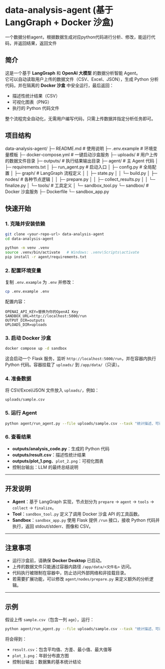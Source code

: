 # data-analysis-agent (基于 LangGraph + Docker 沙盒)
一个数据分析agent，根据数据生成对应python代码进行分析、修改，能运行代码，并返回结果，返回文件

## 简介
这是一个基于 **LangGraph** 和 **OpenAI 大模型** 的数据分析智能 Agent。  
它可以自动读取用户上传的数据文件（CSV、Excel、JSON），生成 Python 分析代码，并在隔离的 **Docker 沙盒** 中安全运行，最后返回：
- 描述性统计结果（CSV）
- 可视化图表（PNG）
- 执行的 Python 代码文件

整个流程完全自动化，无需用户编写代码，只需上传数据并指定分析任务即可。


## 项目结构

data-analysis-agent/
├─ README.md                # 使用说明
├─ .env.example             # 环境变量模板
├─ docker-compose.yml       # 一键启动沙盒服务
├─ uploads/                 # 用户上传的数据文件目录
├─ outputs/                 # 执行结果输出目录
├─ agent/                   # 主 Agent 代码
│  ├─ requirements.txt
│  ├─ run_agent.py          # 启动入口
│  ├─ config.py             # 全局配置
│  ├─ graph/                # LangGraph 流程定义
│  │  ├─ state.py
│  │  └─ build.py
│  ├─ nodes/                # 各种节点逻辑
│  │  ├─ prepare.py
│  │  ├─ collect_results.py
│  │  └─ finalize.py
│  └─ tools/                # 工具定义
│     └─ sandbox_tool.py
└─ sandbox/                 # Docker 沙盒服务
   ├─ Dockerfile
   └─ sandbox_app.py

## 快速开始

### 1. 克隆并安装依赖

```bash
git clone <your-repo-url> data-analysis-agent
cd data-analysis-agent

python -m venv .venv
source .venv/bin/activate   # Windows: .venv\Scripts\activate
pip install -r agent/requirements.txt
```

### 2. 配置环境变量

复制 `.env.example` 为 `.env` 并修改：

```bash
cp .env.example .env
```

配置内容：

```env
OPENAI_API_KEY=替换为你的OpenAI Key
SANDBOX_URL=http://localhost:5000/run
OUTPUT_DIR=outputs
UPLOADS_DIR=uploads
```

### 3. 启动 Docker 沙盒

```bash
docker compose up -d sandbox
```

这会启动一个 Flask 服务，监听 `http://localhost:5000/run`，并在容器内执行 Python 代码。容器挂载了 `uploads/` 到 `/app/data/`（只读）。

### 4. 准备数据

将 CSV/Excel/JSON 文件放入 `uploads/`，例如：

```
uploads/sample.csv
```

### 5. 运行 Agent

```bash
python agent/run_agent.py --file uploads/sample.csv --task "统计描述、可视化"
```

### 6. 查看结果

* **outputs/analysis\_code.py**：生成的 Python 代码
* **outputs/result.csv**：描述性统计结果
* **outputs/plot\_1.png**、`plot_2.png`：可视化图表
* 控制台输出：LLM 的最终总结说明

---

## 开发说明

* **Agent**：基于 LangGraph 实现，节点划分为 `prepare` → `agent` → `tools` → `collect` → `finalize`。
* **Tool**：`sandbox_tool.py` 定义了调用 Docker 沙盒 API 的工具函数。
* **Sandbox**：`sandbox_app.py` 使用 Flask 提供 `/run` 接口，接收 Python 代码并执行，返回 stdout/stderr、图像和 CSV。

---

## 注意事项

* 运行沙盒前，请确保 **Docker Desktop** 已启动。
* 上传的数据文件只能通过容器内路径 `/app/data/<文件名>` 访问。
* 代码执行被限制在容器中，防止访问外部网络和非挂载目录。
* 若需要扩展功能，可以修改 `agent/nodes/prepare.py` 来定义额外的分析逻辑。

---

## 示例

假设上传 `sample.csv`（包含一列 `age`），运行：

```bash
python agent/run_agent.py --file uploads/sample.csv --task "统计描述、可视化"
```

将会得到：

* `result.csv`：包含平均值、方差、最小值、最大值等
* `plot_1.png`：年龄分布直方图
* 控制台输出：数据集的基本统计结论